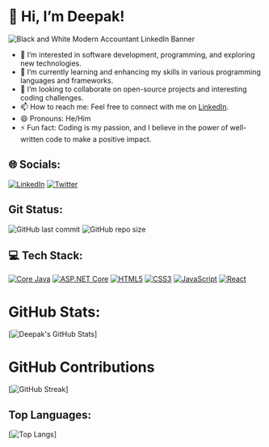# 👋 Hi, I’m Deepak!
![Black and White Modern Accountant LinkedIn Banner](https://github.com/DeepakScripter/DeepakScripter/assets/149933593/f5d809da-1428-4606-81d6-6fef3bedb2e8)

- 👀 I’m interested in software development, programming, and exploring new technologies.
- 🌱 I’m currently learning and enhancing my skills in various programming languages and frameworks.
- 💞️ I’m looking to collaborate on open-source projects and interesting coding challenges.
- 📫 How to reach me: Feel free to connect with me on [LinkedIn](https://www.linkedin.com/in/coder-deepak44/).
- 😄 Pronouns: He/Him
- ⚡ Fun fact: Coding is my passion, and I believe in the power of well-written code to make a positive impact.

## 🌐 Socials:
[![LinkedIn](https://img.shields.io/badge/LinkedIn-Connect-blue?style=flat&logo=linkedin)](https://www.linkedin.com/in/coder-deepak44/)
[![Twitter](https://img.shields.io/badge/Twitter-Share-blue?style=flat&logo=twitter)](https://twitter.com/intent/tweet?url=https://twitter.com/Code__deepak&text=Your%20custom%20tweet%20here&via=your_twitter_id&hashtags=your,hashtags,here)








## Git Status:
![GitHub last commit](https://img.shields.io/github/last-commit/DeepakScripter/DeepakScripter?style=flat-square)
![GitHub repo size](https://img.shields.io/github/repo-size/DeepakScripter/DeepakScripter?style=flat-square)

## 💻 Tech Stack:


[![Core Java](https://img.shields.io/badge/Core_Java-Expert-blue?style=for-the-badge&logo=java)](https://www.java.com/)
[![ASP.NET Core](https://img.shields.io/badge/ASP.NET_Core-Proficient-blue?style=for-the-badge&logo=.net)](https://docs.microsoft.com/en-us/aspnet/core/)
[![HTML5](https://img.shields.io/badge/HTML5-Proficient-blue?style=for-the-badge&logo=html5)](https://developer.mozilla.org/en-US/docs/Web/Guide/HTML/HTML5)
[![CSS3](https://img.shields.io/badge/CSS3-Proficient-blue?style=for-the-badge&logo=css3)](https://developer.mozilla.org/en-US/docs/Web/CSS)
[![JavaScript](https://img.shields.io/badge/JavaScript-Proficient-blue?style=for-the-badge&logo=javascript)](https://developer.mozilla.org/en-US/docs/Web/JavaScript)
[![React](https://img.shields.io/badge/React-Intermediate-blue?style=for-the-badge&logo=react)](https://reactjs.org/)




# GitHub Stats:
[![Deepak's GitHub Stats](https://github-readme-stats.vercel.app/api?username=DeepakScripter&show_icons=true&count_private=true&hide=stars,contribs)]

# GitHub Contributions

[![GitHub Streak](https://streak-stats.demolab.com?user=DeepakScripter&theme=highcontrast)]
## Top Languages:
[![Top Langs](https://github-readme-stats.vercel.app/api/top-langs/?username=DeepakScripter)]






